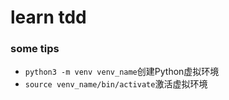 # learn tdd

### some tips
* `python3 -m venv venv_name`创建Python虚拟环境
* `source venv_name/bin/activate`激活虚拟环境

